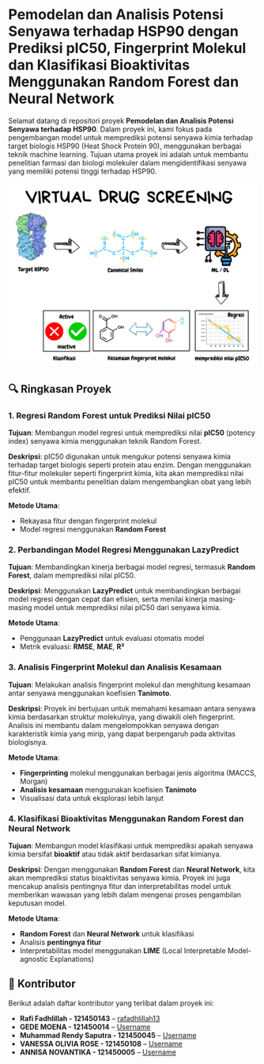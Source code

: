 # Pemodelan dan Analisis Potensi Senyawa terhadap HSP90 dengan Prediksi pIC50, Fingerprint Molekul dan Klasifikasi Bioaktivitas Menggunakan Random Forest dan Neural Network

Selamat datang di repositori proyek **Pemodelan dan Analisis Potensi Senyawa terhadap HSP90**. Dalam proyek ini, kami fokus pada pengembangan model untuk memprediksi potensi senyawa kimia terhadap target biologis HSP90 (Heat Shock Protein 90), menggunakan berbagai teknik machine learning. Tujuan utama proyek ini adalah untuk membantu penelitian farmasi dan biologi molekuler dalam mengidentifikasi senyawa yang memiliki potensi tinggi terhadap HSP90.

![image alt](https://github.com/rafadhlillah13/Bioinformatika/blob/main/Project%20HSP90.png?raw=true)



## 🔍 **Ringkasan Proyek**

### 1. **Regresi Random Forest untuk Prediksi Nilai pIC50**
**Tujuan**: Membangun model regresi untuk memprediksi nilai **pIC50** (potency index) senyawa kimia menggunakan teknik Random Forest.

**Deskripsi**: pIC50 digunakan untuk mengukur potensi senyawa kimia terhadap target biologis seperti protein atau enzim. Dengan menggunakan fitur-fitur molekuler seperti fingerprint kimia, kita akan memprediksi nilai pIC50 untuk membantu penelitian dalam mengembangkan obat yang lebih efektif.

**Metode Utama**:
- Rekayasa fitur dengan fingerprint molekul
- Model regresi menggunakan **Random Forest**

### 2. **Perbandingan Model Regresi Menggunakan LazyPredict**
**Tujuan**: Membandingkan kinerja berbagai model regresi, termasuk **Random Forest**, dalam memprediksi nilai pIC50.

**Deskripsi**: Menggunakan **LazyPredict** untuk membandingkan berbagai model regresi dengan cepat dan efisien, serta menilai kinerja masing-masing model untuk memprediksi nilai pIC50 dari senyawa kimia.

**Metode Utama**:
- Penggunaan **LazyPredict** untuk evaluasi otomatis model
- Metrik evaluasi: **RMSE**, **MAE**, **R²**

### 3. **Analisis Fingerprint Molekul dan Analisis Kesamaan**
**Tujuan**: Melakukan analisis fingerprint molekul dan menghitung kesamaan antar senyawa menggunakan koefisien **Tanimoto**.

**Deskripsi**: Proyek ini bertujuan untuk memahami kesamaan antara senyawa kimia berdasarkan struktur molekulnya, yang diwakili oleh fingerprint. Analisis ini membantu dalam mengelompokkan senyawa dengan karakteristik kimia yang mirip, yang dapat berpengaruh pada aktivitas biologisnya.

**Metode Utama**:
- **Fingerprinting** molekul menggunakan berbagai jenis algoritma (MACCS, Morgan)
- **Analisis kesamaan** menggunakan koefisien **Tanimoto**
- Visualisasi data untuk eksplorasi lebih lanjut

### 4. **Klasifikasi Bioaktivitas Menggunakan Random Forest dan Neural Network**
**Tujuan**: Membangun model klasifikasi untuk memprediksi apakah senyawa kimia bersifat **bioaktif** atau tidak aktif berdasarkan sifat kimianya.

**Deskripsi**: Dengan menggunakan **Random Forest** dan **Neural Network**, kita akan memprediksi status bioaktivitas senyawa kimia. Proyek ini juga mencakup analisis pentingnya fitur dan interpretabilitas model untuk memberikan wawasan yang lebih dalam mengenai proses pengambilan keputusan model.

**Metode Utama**:
- **Random Forest** dan **Neural Network** untuk klasifikasi
- Analisis **pentingnya fitur**
- Interpretabilitas model menggunakan **LIME** (Local Interpretable Model-agnostic Explanations)

## 👥 **Kontributor**
Berikut adalah daftar kontributor yang terlibat dalam proyek ini:

- **Rafi Fadhlillah - 121450143** – [rafadhlillah13](https://github.com/rafadhlillah13)
- **GEDE MOENA - 121450014** – [Username](https://github.com/username)
- **Muhammad Rendy Saputra - 121450045** – [Username](https://github.com/username)
- **VANESSA OLIVIA ROSE - 121450108** – [Username](https://github.com/username)
- **ANNISA NOVANTIKA - 121450005** – [Username](https://github.com/username)

